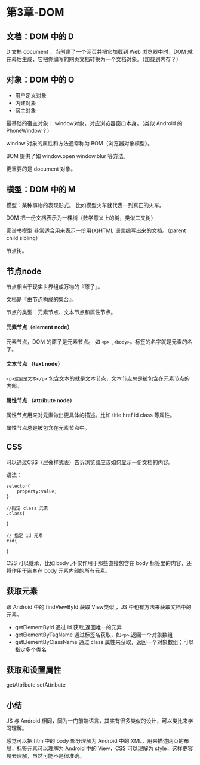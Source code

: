 # 第3章-DOM


## 文档：DOM 中的 D
D 文档 document ，当创建了一个网页并把它加载到 Web 浏览器中时，DOM 就在幕后生成，它把你编写的网页文档转换为一个文档对象。（加载到内存？）

## 对象：DOM 中的 O

- 用户定义对象
- 内建对象
- 宿主对象

最基础的宿主对象： window对象，对应浏览器窗口本身。（类似 Android 的 PhoneWindow？）

window 对象的属性和方法通常称为 BOM（浏览器对象模型）。

BOM 提供了如 window.open window.blur 等方法。

更重要的是 document 对象。


## 模型：DOM 中的 M

模型：某种事物的表现形式。 比如模型火车就代表一列真正的火车。

DOM 把一份文档表示为一棵树（数学意义上的树，类似二叉树）

家谱书模型 非常适合用来表示一份用(X)HTML 语言编写出来的文档。（parent child sibling）

节点树。

## 节点node

节点相当于现实世界组成万物的『原子』。

文档是『由节点构成的集合』。

节点的类型：元素节点、文本节点和属性节点。

#### 元素节点（element node）

元素节点，DOM 的原子是元素节点。 如 `<p> `,`<body>`。标签的名字就是元素的名字。

#### 文本节点 （text node）

`<p>这里是文本</p>` 包含文本的就是文本节点，文本节点总是被包含在元素节点的内部。

#### 属性节点 （attribute node）

属性节点用来对元素做出更具体的描述。比如 title href id class 等属性。

属性节点总是被包含在元素节点中。

## CSS

可以通过CSS（层叠样式表）告诉浏览器应该如何显示一份文档的内容。

语法：
```
selector{
    property:value;
}

//指定 class 元素
.class{

}

// 指定 id 元素
#id{

}
```

CSS 可以继承，比如 body ,不仅作用于那些直接包含在 body 标签里的内容，还将作用于嵌套在 body 元素内部的所有元素。

## 获取元素

跟 Android 中的 findViewById 获取 View类似 ，JS 中也有方法来获取文档中的元素。

- getElementById 通过 id 获取,返回唯一的元素
- getElementByTagName 通过标签名获取，如`<p>`,返回一个对象数组
- getElementByClassName 通过 class 属性来获取，返回一个对象数组；可以指定多个类名

## 获取和设置属性

getAttribute setAttribute

## 小结

JS 与 Android 相同，同为一门前端语言，其实有很多类似的设计，可以类比来学习理解。

感觉可以把 html中的 body 部分理解为 Android 中的 XML，用来描述网页的布局，标签元素可以理解为 Android 中的 View，CSS 可以理解为 style，这样更容易去理解，虽然可能不是很准确。








